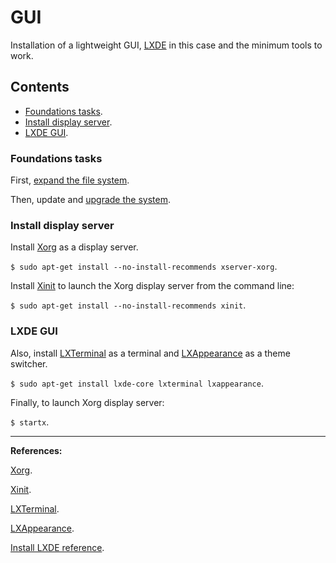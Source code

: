 # GUI

Installation of a lightweight GUI, [LXDE][LXDE] in this case and the minimum tools to work.

## Contents
- [Foundations tasks](#foundations-tasks).
- [Install display server](#install-display-server).
- [LXDE GUI](#lxde-gui).

### Foundations tasks

First, [expand the file system](../setup/README.md/#expand-file-system).

Then, update and [upgrade the system](../setup/README.md/#update-and-upgrade).

### Install display server

Install [Xorg][Xorg] as a display server.

`$ sudo apt-get install --no-install-recommends xserver-xorg`.

Install [Xinit][Xinit] to launch the Xorg display server from the command line:

`$ sudo apt-get install --no-install-recommends xinit`.

### LXDE GUI

Also, install [LXTerminal][LXTerminal] as a terminal and [LXAppearance][LXAppearance] as a theme switcher.

`$ sudo apt-get install lxde-core lxterminal lxappearance`.

Finally, to launch Xorg display server:

`$ startx`.


- - -

**References:**

[Xorg][Xorg].

[Xinit][Xinit].

[LXTerminal][LXTerminal].

[LXAppearance][LXAppearance].

[Install LXDE reference][Install lxde reference].

[LXDE]: http://lxde.org/index.html

[Xorg]: https://www.x.org/wiki/

[Xinit]: https://en.wikipedia.org/wiki/Xinit

[LXTerminal]: http://wiki.lxde.org/en/LXTerminal

[LXAppearance]: http://wiki.lxde.org/en/LXAppearance

[Install lxde reference]: https://www.raspberrypi.org/forums/viewtopic.php?f=66&t=133691